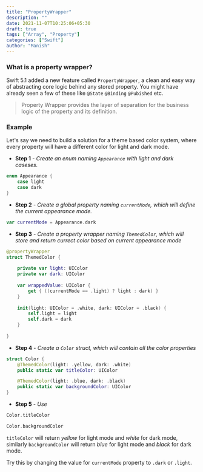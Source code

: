 ```yaml
---
title: "PropertyWrapper"
description: ""
date: 2021-11-07T10:25:06+05:30
draft: true
tags: ["Array", "Property"]
categories: ["Swift"]
author: "Manish"
---
```


### What is a property wrapper?
Swift 5.1 added a new feature called `PropertyWrapper`, a clean and easy way of abstracting core logic behind any stored property.
You might have already seen a few of these like `@State` `@Binding` `@Pubished` etc.

> Property Wrapper provides the layer of separation for the business logic of the property and its definition.

### Example
Let's say we need to build a solution for a theme based color system, where every property will have a different color for light and 
dark mode.

- **Step 1** - *Create an enum naming `Appearance` with light and dark caseses.*

```swift
enum Appearance {
    case light
    case dark
}
```

- **Step 2** - *Create a global property naming `currentMode`, which will define the current appearance mode.*
```swift
var currentMode = Appearance.dark
```

- **Step 3** - *Create a property wrapper naming `ThemedColor`, which will store and return currect color based on current appearance mode*
```swift
@propertyWrapper
struct ThemedColor {
    
    private var light: UIColor
    private var dark: UIColor
    
    var wrappedValue: UIColor {
        get { ((currentMode == .light) ? light : dark) }
    }
    
    init(light: UIColor = .white, dark: UIColor = .black) {
        self.light = light
        self.dark = dark
    }
    
}
```

- **Step 4** - *Create a `Color` struct, which will contain all the color properties*
```swift
struct Color {
    @ThemedColor(light: .yellow, dark: .white)
    public static var titleColor: UIColor

    @ThemedColor(light: .blue, dark: .black)
    public static var backgroundColor: UIColor
}
```

- **Step 5** - *Use*
```swift
Color.titleColor

Color.backgroundColor
```
`titleColor` will return *yellow* for light mode and *white* for dark mode, similarly `backgroundColor` will return *blue* for light mode and *black* for dark mode. 

Try this by changing the value for `currentMode` property to `.dark` or `.light`.